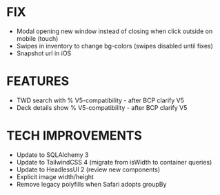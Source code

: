 # FIX
- Modal opening new window instead of closing when click outside on mobile (touch)
- Swipes in inventory to change bg-colors (swipes disabled until fixes)
- Snapshot url in iOS

# FEATURES
- TWD search with % V5-compatibility - after BCP clarify V5
- Deck details show % V5-compatibility - after BCP clarify V5

# TECH IMPROVEMENTS
- Update to SQLAlchemy 3
- Update to TailwindCSS 4 (migrate from isWidth to container queries)
- Update to HeadlessUI 2 (review new components)
- Explicit image width/height
- Remove legacy polyfills when Safari adopts groupBy

